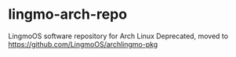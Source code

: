 # lingmo-arch-repo
LingmoOS software repository for Arch Linux
Deprecated, moved to <https://github.com/LingmoOS/archlingmo-pkg>
